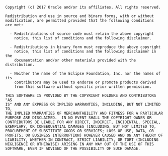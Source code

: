 
    Copyright (c) 2017 Oracle and/or its affiliates. All rights reserved.
   
    Redistribution and use in source and binary forms, with or without
    modification, are permitted provided that the following conditions
    are met:
   
      - Redistributions of source code must retain the above copyright
        notice, this list of conditions and the following disclaimer.
   
      - Redistributions in binary form must reproduce the above copyright
        notice, this list of conditions and the following disclaimer in the
        documentation and/or other materials provided with the distribution.
   
      - Neither the name of the Eclipse Foundation, Inc. nor the names of its
        contributors may be used to endorse or promote products derived
        from this software without specific prior written permission.
   
    THIS SOFTWARE IS PROVIDED BY THE COPYRIGHT HOLDERS AND CONTRIBUTORS "AS
    IS" AND ANY EXPRESS OR IMPLIED WARRANTIES, INCLUDING, BUT NOT LIMITED TO,
    THE IMPLIED WARRANTIES OF MERCHANTABILITY AND FITNESS FOR A PARTICULAR
    PURPOSE ARE DISCLAIMED.  IN NO EVENT SHALL THE COPYRIGHT OWNER OR
    CONTRIBUTORS BE LIABLE FOR ANY DIRECT, INDIRECT, INCIDENTAL, SPECIAL,
    EXEMPLARY, OR CONSEQUENTIAL DAMAGES (INCLUDING, BUT NOT LIMITED TO,
    PROCUREMENT OF SUBSTITUTE GOODS OR SERVICES; LOSS OF USE, DATA, OR
    PROFITS; OR BUSINESS INTERRUPTION) HOWEVER CAUSED AND ON ANY THEORY OF
    LIABILITY, WHETHER IN CONTRACT, STRICT LIABILITY, OR TORT (INCLUDING
    NEGLIGENCE OR OTHERWISE) ARISING IN ANY WAY OUT OF THE USE OF THIS
    SOFTWARE, EVEN IF ADVISED OF THE POSSIBILITY OF SUCH DAMAGE.
